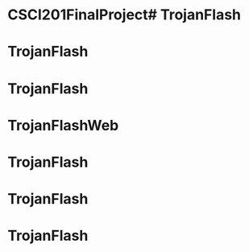 # CSCI201FinalProject# TrojanFlash
# TrojanFlash
# TrojanFlash
# TrojanFlashWeb
# TrojanFlash
# TrojanFlash
# TrojanFlash
